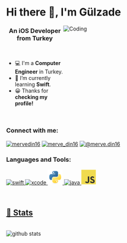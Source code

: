  <h1>  Hi there 👋, I'm Gülzade </h1>

<img align="right" alt="Coding" height="250" width="350" src="https://cdn.dribbble.com/users/2343459/screenshots/14393709/media/1f76b38bfee6b1282cf8a1ec2b773f9c.gif">


<h3 align="center">An iOS Developer from Turkey</h3>
<br/>

- 💻 I'm a **Computer Engineer** in Turkey. 
- 🌱 I’m currently learning **Swift**.
- 😀 Thanks for **checking my profile!**
  
<br>
<h3 align="left">Connect with me:</h3>
<p align="left">
<a href="https://tr.linkedin.com/in/gülzadekarataş" target="blank"><img align="center" src="https://cdn.jsdelivr.net/npm/simple-icons@3.0.1/icons/linkedin.svg" alt="mervedin16" height="30" width="40" /></a>
<a href="https://www.hackerrank.com/gulzadekrts" target="blank"><img align="center" src="https://raw.githubusercontent.com/rahuldkjain/github-profile-readme-generator/master/src/images/icons/Social/hackerrank.svg" alt="merve_din16" height="30" width="40" /></a>
<a href="https://medium.com/@gulzadekaratas" target="blank"><img align="center" src="https://cdn.jsdelivr.net/npm/simple-icons@3.0.1/icons/medium.svg" alt="@merve.din16" height="30" width="40" /></a>
</p>

<h3 align="left">Languages and Tools:</h3>
<p align="left"> <a href="https://developer.apple.com/swift/"> <img src="https://cdn.worldvectorlogo.com/logos/swift-15.svg" alt="swift" width="40" height="40"/> </a> <a href="https://developer.apple.com/xcode/" target="_blank" rel="noreferrer"> <img src="https://camo.githubusercontent.com/e2c7d7ae7293be1dea75bd7730b8bfcfdd5d14ca8579cbe54fd38b78799430c5/68747470733a2f2f646576656c6f7065722e6170706c652e636f6d2f64657369676e2f68756d616e2d696e746572666163652d67756964656c696e65732f6d61636f732f696d616765732f6170702d69636f6e2d7265616c69737469632d6d6174657269616c735f32782e706e67" alt="xcode" width="40" height="40"/> </a><a href="https://www.python.org" target="_blank" rel="noreferrer"> <img src="https://raw.githubusercontent.com/devicons/devicon/master/icons/python/python-original.svg" alt="python" width="40" height="40"/> </a><a href="https://www.java.com/en/" target="_blank" rel="noreferrer"> <img src="https://www.svgrepo.com/show/303388/java-4-logo.svg" alt="java" width="40" height="40"/> </a> <a href="https://eloquentjavascript.net/" target="_blank" rel="noreferrer"> <img src="https://raw.githubusercontent.com/devicons/devicon/master/icons/javascript/javascript-original.svg" alt="javascript" width="40" height="40"/> 
</p>
<br>

<h2>👀 Stats</h2>
<br>
<img align="left" src="https://github-readme-stats.vercel.app/api?username=gulzade&show_icons=true&include_all_commits=true&theme=blue-white&count_private=true" alt="github stats">





